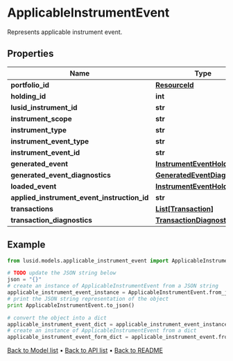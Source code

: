 # ApplicableInstrumentEvent

Represents applicable instrument event.

## Properties
Name | Type | Description | Notes
------------ | ------------- | ------------- | -------------
**portfolio_id** | [**ResourceId**](ResourceId.md) |  | 
**holding_id** | **int** |  | 
**lusid_instrument_id** | **str** |  | 
**instrument_scope** | **str** |  | 
**instrument_type** | **str** |  | 
**instrument_event_type** | **str** |  | 
**instrument_event_id** | **str** |  | 
**generated_event** | [**InstrumentEventHolder**](InstrumentEventHolder.md) |  | [optional] 
**generated_event_diagnostics** | [**GeneratedEventDiagnostics**](GeneratedEventDiagnostics.md) |  | [optional] 
**loaded_event** | [**InstrumentEventHolder**](InstrumentEventHolder.md) |  | [optional] 
**applied_instrument_event_instruction_id** | **str** |  | 
**transactions** | [**List[Transaction]**](Transaction.md) |  | [optional] 
**transaction_diagnostics** | [**TransactionDiagnostics**](TransactionDiagnostics.md) |  | [optional] 

## Example

```python
from lusid.models.applicable_instrument_event import ApplicableInstrumentEvent

# TODO update the JSON string below
json = "{}"
# create an instance of ApplicableInstrumentEvent from a JSON string
applicable_instrument_event_instance = ApplicableInstrumentEvent.from_json(json)
# print the JSON string representation of the object
print ApplicableInstrumentEvent.to_json()

# convert the object into a dict
applicable_instrument_event_dict = applicable_instrument_event_instance.to_dict()
# create an instance of ApplicableInstrumentEvent from a dict
applicable_instrument_event_form_dict = applicable_instrument_event.from_dict(applicable_instrument_event_dict)
```
[Back to Model list](../README.md#documentation-for-models) &#8226; [Back to API list](../README.md#documentation-for-api-endpoints) &#8226; [Back to README](../README.md)


